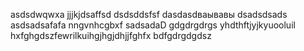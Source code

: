 asdsdwqwxa
jjjkjdsaffsd
dsdsddsfsf
dasdasdваывавы
dsadsdsads
asdsadsafafa
nngvnhcgbxf
sadsadaD
gdgdrgdrgs
yhdthftjyjkyuooluil
hxfghgdszfewrilkuihgjhgjdhjjfghfx
bdfgdrgdgdsz
